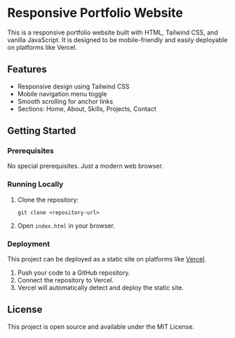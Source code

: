 # Responsive Portfolio Website

This is a responsive portfolio website built with HTML, Tailwind CSS, and vanilla JavaScript. It is designed to be mobile-friendly and easily deployable on platforms like Vercel.

## Features

- Responsive design using Tailwind CSS
- Mobile navigation menu toggle
- Smooth scrolling for anchor links
- Sections: Home, About, Skills, Projects, Contact

## Getting Started

### Prerequisites

No special prerequisites. Just a modern web browser.

### Running Locally

1. Clone the repository:
   ```
   git clone <repository-url>
   ```
2. Open `index.html` in your browser.

### Deployment

This project can be deployed as a static site on platforms like [Vercel](https://vercel.com/).

1. Push your code to a GitHub repository.
2. Connect the repository to Vercel.
3. Vercel will automatically detect and deploy the static site.

## License

This project is open source and available under the MIT License.
